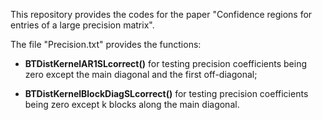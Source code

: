 This repository provides the codes for the paper "Confidence regions for entries of a large precision matrix".

The file "Precision.txt" provides the functions: 

- **BTDistKernelAR1SLcorrect()** for testing precision coefficients being zero except the main diagonal and the first off-diagonal; 

- **BTDistKernelBlockDiagSLcorrect()** for testing precision coefficients being zero except k blocks along the main diagonal.
